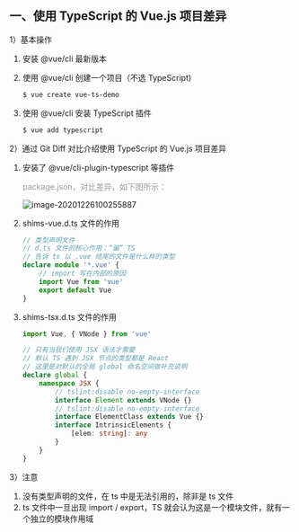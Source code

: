 ## 一、使用 TypeScript 的 Vue.js 项目差异

1）基本操作

1. 安装 @vue/cli 最新版本

2. 使用 @vue/cli 创建一个项目（不选 TypeScript)

   ```powershell
   $ vue create vue-ts-demo
   ```

3. 使用 @vue/cli 安装 TypeScript 插件

   ```powershell
   $ vue add typescript
   ```

2）通过 Git Diff 对比介绍使用 TypeScript 的 Vue.js 项目差异

1. 安装了 @vue/cli-plugin-typescript 等插件

   <font color="#999999">package.json，对比差异，如下图所示：</font>

   ![image-20201226100255887](C:\Users\li_sh\Desktop\WebStudy\LaGou\01-module\02-min-modules\imgs\image-20201226100255887.png)

2. shims-vue.d.ts 文件的作用

   ```ts
   // 类型声明文件
   // d.ts 文件的核心作用：“骗” TS
   // 告诉 ts 以 .vue 结尾的文件是什么样的类型
   declare module '*.vue' {
       // import 写在内部的原因
       import Vue from 'vue'
       export default Vue
   }
   ```

3. shims-tsx.d.ts 文件的作用

   ```ts
   import Vue, { VNode } from 'vue'
   
   // 只有当我们使用 JSX 语法才需要
   // 默认 TS 遇到 JSX 节点的类型都是 React
   // 这里是对默认的全局 global 命名空间做补充说明
   declare global {
       namespace JSX {
           // tslint:disable no-empty-interface
           interface Element extends VNode {}
           // tslint:disable no-empty-interface
           interface ElementClass extends Vue {}
           interface IntrinsicElements {
               [elem: string]: any
           }
       }
   }
   ```

3）注意

1. 没有类型声明的文件，在 ts 中是无法引用的，除非是 ts 文件
2. ts 文件中一旦出现 import / export，TS 就会认为这是一个模块文件，就有一个独立的模块作用域